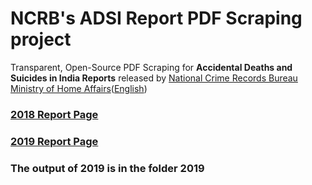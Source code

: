 # NCRB's ADSI Report PDF Scraping project
Transparent, Open-Source PDF Scraping for <b>Accidental Deaths and Suicides in India Reports</b> released by [National Crime Records Bureau Ministry of Home Affairs](https://ncrb.gov.in/)([English](https://ncrb.gov.in/en))

### [2018 Report Page](https://ncrb.gov.in/en/accidental-deaths-suicides-india-2018-0)  
### [2019 Report Page](https://ncrb.gov.in/en/accidental-deaths-suicides-india-2019)

### The output of 2019 is in the folder 2019
